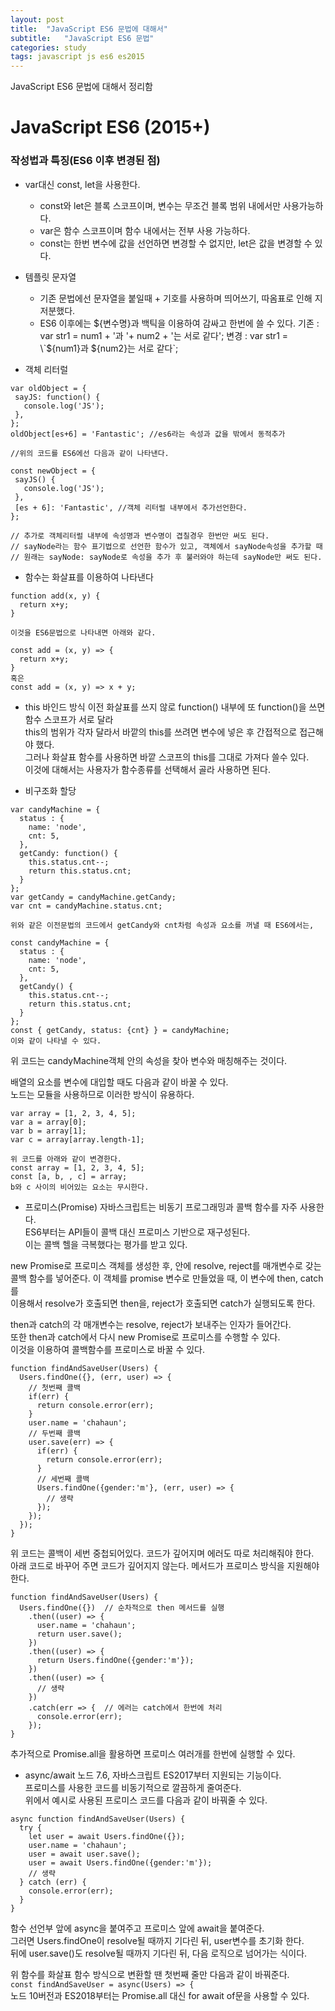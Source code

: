 ```yaml
---
layout: post
title:  "JavaScript ES6 문법에 대해서"
subtitle:   "JavaScript ES6 문법"
categories: study
tags: javascript js es6 es2015
---
```


JavaScript ES6 문법에 대해서 정리함

# JavaScript ES6 (2015+)

### 작성법과 특징(ES6 이후 변경된 점)

* var대신 const, let을 사용한다. 
  * const와 let은 블록 스코프이며, 변수는 무조건 블록 범위 내에서만 사용가능하다.
  * var은 함수 스코프이며 함수 내에서는 전부 사용 가능하다.  
  * const는 한번 변수에 값을 선언하면 변경할 수 없지만, let은 값을 변경할 수 있다.  

* 템플릿 문자열
  * 기존 문법에선 문자열을 붙일때 + 기호를 사용하며 띄어쓰기, 따옴표로 인해 지저분했다.  
  * ES6 이후에는 ${변수명}과 백틱을 이용하여 감싸고 한번에 쓸 수 있다.  
  기존 : var str1 = num1 + '과 '+ num2 + '는 서로 같다';  
  변경 : var str1 = \`${num1}과 ${num2}는 서로 같다\`;
  
* 객체 리터럴

~~~
var oldObject = {
 sayJS: function() {
   console.log('JS');
 },
};
oldObject[es+6] = 'Fantastic'; //es6라는 속성과 값을 밖에서 동적추가

//위의 코드를 ES6에선 다음과 같이 나타낸다.

const newObject = {
 sayJS() {
   console.log('JS');
 },
 [es + 6]: 'Fantastic', //객체 리터럴 내부에서 추가선언한다.
};

// 추가로 객체리터럴 내부에 속성명과 변수명이 겹칠경우 한번만 써도 된다.
// sayNode라는 함수 표기법으로 선언한 함수가 있고, 객체에서 sayNode속성을 추가할 때
// 원래는 sayNode: sayNode로 속성을 추가 후 불러와야 하는데 sayNode만 써도 된다.
~~~

* 함수는 화살표를 이용하여 나타낸다

~~~
function add(x, y) {
  return x+y;
}

이것을 ES6문법으로 나타내면 아래와 같다.

const add = (x, y) => {
  return x+y;
}
혹은
const add = (x, y) => x + y;
~~~

* this 바인드 방식
이전 화살표를 쓰지 않로 function() 내부에 또 function()을 쓰면 함수 스코프가 서로 달라  
this의 범위가 각자 달라서 바깥의 this를 쓰려면 변수에 넣은 후 간접적으로 접근해야 했다.  
그러나 화살표 함수를 사용하면 바깥 스코프의 this를 그대로 가져다 쓸수 있다.  
이것에 대해서는 사용자가 함수종류를 선택해서 골라 사용하면 된다.  

* 비구조화 할당

~~~
var candyMachine = {
  status : {
    name: 'node',
    cnt: 5,
  },
  getCandy: function() {
    this.status.cnt--;
    return this.status.cnt;
  }
};
var getCandy = candyMachine.getCandy;
var cnt = candyMachine.status.cnt;

위와 같은 이전문법의 코드에서 getCandy와 cnt차럼 속성과 요소를 꺼낼 때 ES6에서는,  

const candyMachine = {
  status : {
    name: 'node',
    cnt: 5,
  },
  getCandy() {
    this.status.cnt--;
    return this.status.cnt;
  }
};
const { getCandy, status: {cnt} } = candyMachine;
이와 같이 나타낼 수 있다.
~~~

위 코드는 candyMachine객체 안의 속성을 찾아 변수와 매칭해주는 것이다.  

배열의 요소를 변수에 대입할 때도 다음과 같이 바꿀 수 있다.  
노드는 모듈을 사용하므로 이러한 방식이 유용하다.  
~~~
var array = [1, 2, 3, 4, 5];
var a = array[0];
var b = array[1];
var c = array[array.length-1];

위 코드를 아래와 같이 변경한다.
const array = [1, 2, 3, 4, 5];
const [a, b, , c] = array;
b와 c 사이의 비어있는 요소는 무시한다.
~~~

* 프로미스(Promise)
자바스크립트는 비동기 프로그래밍과 콜백 함수를 자주 사용한다.  
ES6부터는 API들이 콜백 대신 프로미스 기반으로 재구성된다.  
이는 콜백 헬을 극복했다는 평가를 받고 있다.  

new Promise로 프로미스 객체를 생성한 후, 안에 resolve, reject를 매개변수로 갖는  
콜백 함수를 넣어준다. 이 객체를 promise 변수로 만들었을 때, 이 변수에 then, catch를  
이용해서 resolve가 호출되면 then을, reject가 호출되면 catch가 실행되도록 한다.  

then과 catch의 각 매개변수는 resolve, reject가 보내주는 인자가 들어간다.  
또한 then과 catch에서 다시 new Promise로 프로미스를 수행할 수 있다.  
이것을 이용하여 콜백함수를 프로미스로 바꿀 수 있다.  

~~~
function findAndSaveUser(Users) {
  Users.findOne({}, (err, user) => {
    // 첫번째 콜백
    if(err) {
      return console.error(err);
    }
    user.name = 'chahaun';
    // 두번째 콜백
    user.save(err) => {
      if(err) {
        return console.error(err);
      }
      // 세번째 콜백
      Users.findOne({gender:'m'}, (err, user) => {
        // 생략
      });
    });
  });
}
~~~
위 코드는 콜백이 세번 중첩되어있다. 코드가 깊어지며 에러도 따로 처리해줘야 한다.  
아래 코드로 바꾸어 주면 코드가 깊어지지 않는다. 메서드가 프로미스 방식을 지원해야 한다.  
~~~
function findAndSaveUser(Users) {
  Users.findOne({})  // 순차적으로 then 메서드를 실행
    .then((user) => {
      user.name = 'chahaun';
      return user.save();
    })
    .then((user) => {
      return Users.findOne({gender:'m'});
    })
    .then((user) => {
      // 생략
    })
    .catch(err => {  // 에러는 catch에서 한번에 처리
      console.error(err);
    });
}
~~~
추가적으로 Promise.all을 활용하면 프로미스 여러개를 한번에 실행할 수 있다.  

* async/await
노드 7.6, 자바스크립트 ES2017부터 지원되는 기능이다.  
프로미스를 사용한 코드를 비동기적으로 깔끔하게 줄여준다.  
위에서 예시로 사용된 프로미스 코드를 다음과 같이 바꿔줄 수 있다.  
~~~
async function findAndSaveUser(Users) {
  try {
    let user = await Users.findOne({});
    user.name = 'chahaun';
    user = await user.save();
    user = await Users.findOne({gender:'m'});
    // 생략
  } catch (err) {
    console.error(err);
  }
}
~~~
함수 선언부 앞에 async을 붙여주고 프로미스 앞에 await을 붙여준다.  
그러면 Users.findOne이 resolve될 때까지 기다린 뒤, user변수를 초기화 한다.  
뒤에 user.save()도 resolve될 때까지 기다린 뒤, 다음 로직으로 넘어가는 식이다.  

위 함수를 화살표 함수 방식으로 변환할 땐 첫번째 줄만 다음과 같이 바꿔준다.  
`const findAndSaveUser = async(Users) => {`  
노드 10버전과 ES2018부터는 Promise.all 대신 for await of문을 사용할 수 있다.  
